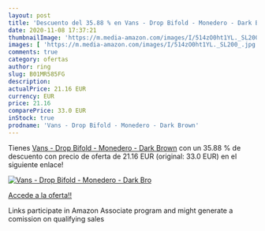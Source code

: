 ```yaml
---
layout: post
title: 'Descuento del 35.88 % en Vans - Drop Bifold - Monedero - Dark Bro'
date: 2020-11-08 17:37:21
thumbnailImage: 'https://m.media-amazon.com/images/I/514zO0ht1YL._SL200_.jpg'
images: [ 'https://m.media-amazon.com/images/I/514zO0ht1YL._SL200_.jpg' ]
comments: true
category: ofertas
author: ring
slug: B01MR585FG
description:
actualPrice: 21.16 EUR
currency: EUR
price: 21.16
comparePrice: 33.0 EUR
inStock: true
prodname: 'Vans - Drop Bifold - Monedero - Dark Brown'
---
```


Tienes [Vans - Drop Bifold - Monedero - Dark Brown](https://www.amazon.es/dp/B01MR585FG/?tag=tolees-21) con un 35.88 % de descuento con precio de oferta de 21.16 EUR (original: 33.0 EUR) en el siguiente enlace!

[![Vans - Drop Bifold - Monedero - Dark Bro](https://m.media-amazon.com/images/I/514zO0ht1YL._SL200_.jpg)](https://www.amazon.es/dp/B01MR585FG/?tag=tolees-21)

[Accede a la oferta!!](https://www.amazon.es/dp/B01MR585FG/?tag=tolees-21)

Links participate in Amazon Associate program and might generate a comission on qualifying sales


